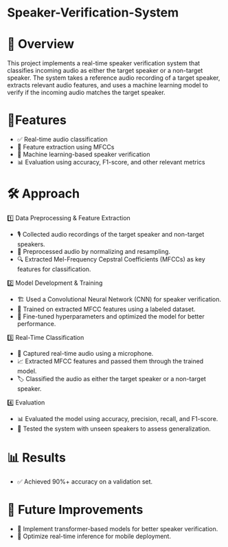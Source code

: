 # Speaker-Verification-System
# 🚀 Overview
This project implements a real-time speaker verification system that classifies incoming audio as either the target speaker or a non-target speaker. The system takes a reference audio recording of a target speaker, extracts relevant audio features, and uses a machine learning model to verify if the incoming audio matches the target speaker.

# 🎯Features

- ✅ Real-time audio classification
- 🎼 Feature extraction using MFCCs
- 🤖 Machine learning-based speaker verification
- 📊 Evaluation using accuracy, F1-score, and other relevant metrics

# 🛠️ Approach

1️⃣ Data Preprocessing & Feature Extraction
- 🎙️ Collected audio recordings of the target speaker and non-target speakers.
- 🔄 Preprocessed audio by normalizing and resampling.
- 🔍 Extracted Mel-Frequency Cepstral Coefficients (MFCCs) as key features for classification.

2️⃣ Model Development & Training
- 🏗️ Used a Convolutional Neural Network (CNN) for speaker verification.
- 🎯 Trained on extracted MFCC features using a labeled dataset.
- 🔧 Fine-tuned hyperparameters and optimized the model for better performance.

3️⃣ Real-Time Classification

- 🎤 Captured real-time audio using a microphone.
- 📈 Extracted MFCC features and passed them through the trained model.
- 🏷️ Classified the audio as either the target speaker or a non-target speaker.

4️⃣ Evaluation
- 📊 Evaluated the model using accuracy, precision, recall, and F1-score.
- 🧪 Tested the system with unseen speakers to assess generalization.

# 📊 Results

- ✅ Achieved 90%+ accuracy on a validation set.

# 🔮 Future Improvements

- 🚀 Implement transformer-based models for better speaker verification.
- 📱 Optimize real-time inference for mobile deployment.
